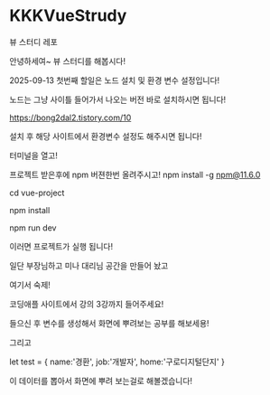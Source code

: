 # KKKVueStrudy
뷰 스터디 레포

안녕하세여~ 뷰 스터디를 해봅시다! 

2025-09-13 
첫번째 할일은 노드 설치 및 환경 변수 설정입니다!

노드는 그냥 사이틀 들어가서 나오는 버전 바로 설치하시면 됩니다!

https://bong2dal2.tistory.com/10

설치 후 해당 사이트에서 환경변수 설정도 해주시면 됩니다!

터미널을 열고!

프로젝트 받은후에 npm 버젼한번 올려주시고!
npm install -g npm@11.6.0

cd vue-project

npm install

npm run dev 

이러면 프로젝트가 실행 됩니다! 

일단 부장님하고 미나 대리님 공간을 만들어 놨고 

여기서 숙제!

코딩애플 사이트에서 강의 3강까지 들어주세요! 

들으신 후 변수를 생성해서 화면에 뿌려보는 공부를 해보세용!

그리고 

let test = {
    name:'경환',
    job:'개발자',
    home:'구로디지털단지'
}

이 데이터를 뽑아서 화면에 뿌려 보는걸로 해볼겠습니다! 